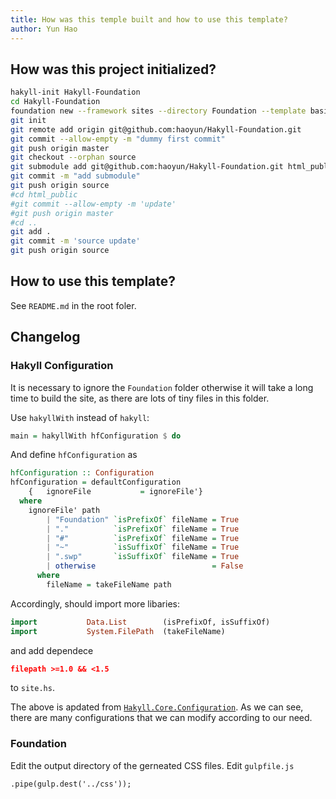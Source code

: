 ```yaml
---
title: How was this temple built and how to use this template?
author: Yun Hao
---
```


## How was this project initialized? ##

```bash
hakyll-init Hakyll-Foundation
cd Hakyll-Foundation
foundation new --framework sites --directory Foundation --template basic
git init
git remote add origin git@github.com:haoyun/Hakyll-Foundation.git
git commit --allow-empty -m "dummy first commit"
git push origin master
git checkout --orphan source
git submodule add git@github.com:haoyun/Hakyll-Foundation.git html_public
git commit -m "add submodule"
git push origin source
#cd html_public
#git commit --allow-empty -m 'update'
#git push origin master
#cd ..
git add .
git commit -m 'source update'
git push origin source
```
## How to use this template? ##

See `README.md` in the root foler.

## Changelog

### Hakyll Configuration

It is necessary to ignore the `Foundation` folder otherwise it will take a long time to build the site,
as there are lots of tiny files in this folder. 

Use `hakyllWith` instead of `hakyll`:

```haskell
main = hakyllWith hfConfiguration $ do
```

And define `hfConfiguration` as

```haskell
hfConfiguration :: Configuration
hfConfiguration = defaultConfiguration
    {   ignoreFile           = ignoreFile'}
  where
    ignoreFile' path
        | "Foundation" `isPrefixOf` fileName = True
        | "."          `isPrefixOf` fileName = True
        | "#"          `isPrefixOf` fileName = True
        | "~"          `isSuffixOf` fileName = True
        | ".swp"       `isSuffixOf` fileName = True
        | otherwise                          = False
      where
        fileName = takeFileName path
```

Accordingly, should import more libaries:
```haskell
import           Data.List        (isPrefixOf, isSuffixOf)
import           System.FilePath  (takeFileName)
```

and add dependece
```json
filepath >=1.0 && <1.5
```

to `site.hs`.


The above is apdated from [`Hakyll.Core.Configuration`][Hakyll.Core.Configuration].
As we can see, there are many configurations that we can modify according to our need.

### Foundation

Edit the output directory of the gerneated CSS files. Edit `gulpfile.js`
```nodejs
.pipe(gulp.dest('../css'));
```



[Hakyll.Core.Configuration]: https://hackage.haskell.org/package/hakyll-4.9.8.0/docs/Hakyll-Core-Configuration.html